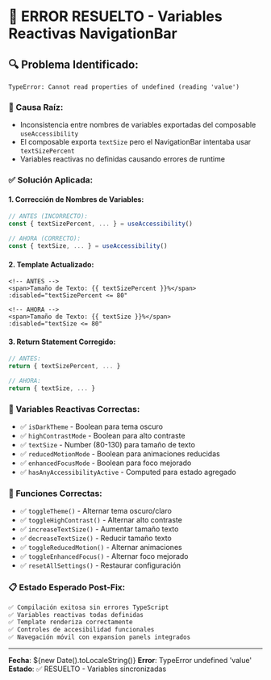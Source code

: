 # 🚨 ERROR RESUELTO - Variables Reactivas NavigationBar

## 🔍 Problema Identificado:
```
TypeError: Cannot read properties of undefined (reading 'value')
```

### 🎯 Causa Raíz:
- Inconsistencia entre nombres de variables exportadas del composable `useAccessibility`
- El composable exporta `textSize` pero el NavigationBar intentaba usar `textSizePercent`
- Variables reactivas no definidas causando errores de runtime

### ✅ Solución Aplicada:

#### 1. **Corrección de Nombres de Variables:**
```javascript
// ANTES (INCORRECTO):
const { textSizePercent, ... } = useAccessibility()

// AHORA (CORRECTO):
const { textSize, ... } = useAccessibility()
```

#### 2. **Template Actualizado:**
```vue
<!-- ANTES -->
<span>Tamaño de Texto: {{ textSizePercent }}%</span>
:disabled="textSizePercent <= 80"

<!-- AHORA -->
<span>Tamaño de Texto: {{ textSize }}%</span>
:disabled="textSize <= 80"
```

#### 3. **Return Statement Corregido:**
```javascript
// ANTES:
return { textSizePercent, ... }

// AHORA:
return { textSize, ... }
```

### 🧩 Variables Reactivas Correctas:
- ✅ `isDarkTheme` - Boolean para tema oscuro
- ✅ `highContrastMode` - Boolean para alto contraste  
- ✅ `textSize` - Number (80-130) para tamaño de texto
- ✅ `reducedMotionMode` - Boolean para animaciones reducidas
- ✅ `enhancedFocusMode` - Boolean para foco mejorado
- ✅ `hasAnyAccessibilityActive` - Computed para estado agregado

### 🔧 Funciones Correctas:
- ✅ `toggleTheme()` - Alternar tema oscuro/claro
- ✅ `toggleHighContrast()` - Alternar alto contraste
- ✅ `increaseTextSize()` - Aumentar tamaño texto
- ✅ `decreaseTextSize()` - Reducir tamaño texto
- ✅ `toggleReducedMotion()` - Alternar animaciones
- ✅ `toggleEnhancedFocus()` - Alternar foco mejorado
- ✅ `resetAllSettings()` - Restaurar configuración

### 📋 Estado Esperado Post-Fix:
```javascript
✅ Compilación exitosa sin errores TypeScript
✅ Variables reactivas todas definidas
✅ Template renderiza correctamente
✅ Controles de accesibilidad funcionales
✅ Navegación móvil con expansion panels integrados
```

---
**Fecha**: ${new Date().toLocaleString()}
**Error**: TypeError undefined 'value' 
**Estado**: ✅ RESUELTO - Variables sincronizadas
